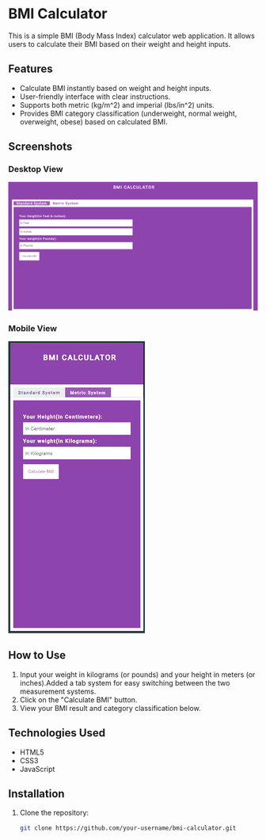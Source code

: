 # BMI Calculator

This is a simple BMI (Body Mass Index) calculator web application. It allows users to calculate their BMI based on their weight and height inputs.

## Features

- Calculate BMI instantly based on weight and height inputs.
- User-friendly interface with clear instructions.
- Supports both metric (kg/m^2) and imperial (lbs/in^2) units.
- Provides BMI category classification (underweight, normal weight, overweight, obese) based on calculated BMI.

## Screenshots

### Desktop View
![Desktop View](img/sc1.png)

### Mobile View
![Mobile View](img/sc2.png)

## How to Use

1. Input your weight in kilograms (or pounds) and your height in meters (or inches).Added a tab system for  easy switching between the two measurement systems.
2. Click on the "Calculate BMI" button.
3. View your BMI result and category classification below.

## Technologies Used

- HTML5
- CSS3
- JavaScript

## Installation

1. Clone the repository:

   ```bash
   git clone https://github.com/your-username/bmi-calculator.git

